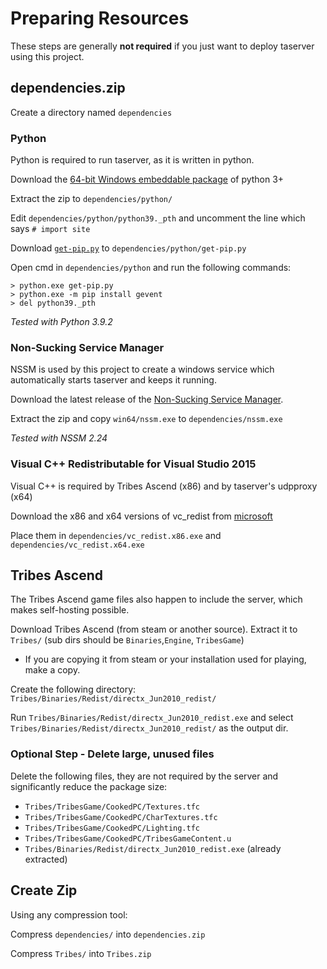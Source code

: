 # Preparing Resources
These steps are generally **not required** if you just want to deploy taserver using this project. 


## dependencies.zip

Create a directory named `dependencies`

### Python 
Python is required to run taserver, as it is written in python.

Download the [64-bit Windows embeddable package](https://www.python.org/downloads/release/python-392/) of python 3+

Extract the zip to `dependencies/python/`

Edit `dependencies/python/python39._pth` and uncomment the line which says `# import site`

Download [`get-pip.py`](https://pip.pypa.io/en/stable/installing/#installing-with-get-pip-py) to `dependencies/python/get-pip.py`

Open cmd in `dependencies/python` and run the following commands:
```
> python.exe get-pip.py
> python.exe -m pip install gevent
> del python39._pth
```

*Tested with Python 3.9.2*

### Non-Sucking Service Manager
NSSM is used by this project to create a windows service which automatically starts taserver and keeps it running.

Download the latest release of the [Non-Sucking Service Manager](https://nssm.cc/download). 

Extract the zip and copy `win64/nssm.exe` to `dependencies/nssm.exe`

*Tested with NSSM 2.24*

### Visual C++ Redistributable for Visual Studio 2015
Visual C++ is required by Tribes Ascend (x86) and by taserver's udpproxy (x64)

Download the x86 and x64 versions of vc_redist from [microsoft](https://www.microsoft.com/en-us/download/details.aspx?id=48145)

Place them in `dependencies/vc_redist.x86.exe` and `dependencies/vc_redist.x64.exe`

## Tribes Ascend
The Tribes Ascend game files also happen to include the server, which makes self-hosting possible.

Download Tribes Ascend (from steam or another source). Extract it to `Tribes/` (sub dirs should be `Binaries`,`Engine`, `TribesGame`)
- If you are copying it from steam or your installation used for playing, make a copy.

Create the following directory: `Tribes/Binaries/Redist/directx_Jun2010_redist/`

Run `Tribes/Binaries/Redist/directx_Jun2010_redist.exe` and select `Tribes/Binaries/Redist/directx_Jun2010_redist/` as the output dir.

### Optional Step - Delete large, unused files
Delete the following files, they are not required by the server and significantly reduce the package size:
- `Tribes/TribesGame/CookedPC/Textures.tfc`
- `Tribes/TribesGame/CookedPC/CharTextures.tfc`
- `Tribes/TribesGame/CookedPC/Lighting.tfc`
- `Tribes/TribesGame/CookedPC/TribesGameContent.u`
- `Tribes/Binaries/Redist/directx_Jun2010_redist.exe` (already extracted)

## Create Zip
Using any compression tool:

Compress `dependencies/` into `dependencies.zip`

Compress `Tribes/` into `Tribes.zip`
